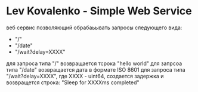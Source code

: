 # Lev Kovalenko - Simple Web Service

веб сервис позволяющий обрабаьывать запросы следующего вида:
- "/"
- "/date"
- "/wait?delay=XXXX"

для запроса типа "/" возвращается тсрока "hello world"
для запрсоа типа "/date" возвращается дата в формате ISO 8601
для запроса типа "/wait?delay=XXXX", где XXXX - uint64,
создается задержка и возвращется строка: "Sleep for XXXXms completed"